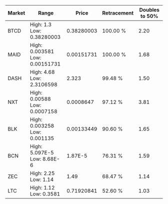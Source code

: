 | Market | Range | Price| Retracement | Doubles to 50% |
| --- | --- | --- | --- | --- |
| BTCD | High: 1.3<br />Low: 0.38280003 | 0.38280003 | 100.00 % | 2.20 |
| MAID | High: 0.003581<br />Low: 0.00151731 | 0.00151731 | 100.00 % | 1.68 |
| DASH | High: 4.68<br />Low: 2.3106598 | 2.323 | 99.48 % | 1.50 |
| NXT | High: 0.00588<br />Low: 0.0007158 | 0.0008647 | 97.12 % | 3.81 |
| BLK | High: 0.003258<br />Low: 0.001135 | 0.00133449 | 90.60 % | 1.65 |
| BCN | High: 5.097E-5<br />Low: 8.68E-6 | 1.87E-5 | 76.31 % | 1.59 |
| ZEC | High: 2.25<br />Low: 1.14 | 1.49 | 68.47 % | 1.14 |
| LTC | High: 1.12<br />Low: 0.3581 | 0.71920841 | 52.60 % | 1.03 |
